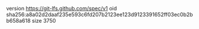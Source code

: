 version https://git-lfs.github.com/spec/v1
oid sha256:a8a02d2daaf235e593c6fd207b2123ee123d9123391652ff03ec0b2bb658a618
size 3750
